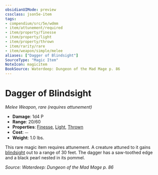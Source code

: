 ```yaml
---
obsidianUIMode: preview
cssclass: json5e-item
tags:
- compendium/src/5e/wdmm
- item/attunement/required
- item/property/finesse
- item/property/light
- item/property/thrown
- item/rarity/rare
- item/weapon/simple/melee
aliases: ["Dagger of Blindsight"]
SourceType: "Magic Item"
NoteIcon: magicitem
BookSource: Waterdeep: Dungeon of the Mad Mage p. 86
---
```

# Dagger of Blindsight
*Melee Weapon, rare (requires attunement)*  

- **Damage**: 1d4 P
- **Range**: 20/60
- **Properties**: [Finesse](/2-Mechanics/CLI/rules/item-properties.md#Finesse), [Light](/2-Mechanics/CLI/rules/item-properties.md#Light), [Thrown](/2-Mechanics/CLI/rules/item-properties.md#Thrown)
- **Cost**: ⏤
- **Weight**: 1.0 lbs.

This rare magic item requires attunement. A creature attuned to it gains [blindsight](/2-Mechanics/CLI/rules/senses.md#blindsight) out to a range of 30 feet. The dagger has a saw-toothed edge and a black pearl nested in its pommel.

*Source: Waterdeep: Dungeon of the Mad Mage p. 86*